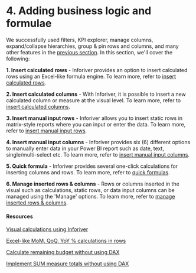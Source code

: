 # 4. Adding business logic and formulae

We successfully used filters, KPI explorer, manage columns, expand/collapse hierarchies, group & pin rows and columns, and many other features in the [previous section](../3.-basic-interactions/). In this section, we'll cover the following:

**1. Insert calculated rows** - Inforiver provides an option to insert calculated rows using an Excel-like formula engine. To learn more, refer to [insert calculated rows](insert-calculated-rows.md).

**2. Insert calculated columns** - With Inforiver, it is possible to insert a new calculated column or measure at the visual level. To learn more, refer to [insert calculated columns](insert-calculated-columns.md).

**3. Insert manual input rows** - Inforiver allows you to insert static rows in matrix-style reports where you can input or enter the data. To learn more, refer to [insert manual input rows](insert-manual-input-rows.md).

**4. Insert manual input columns** - Inforiver provides six (6) different options to manually enter data in your Power BI report such as date, text, single/multi-select etc. To learn more, refer to [insert manual input columns](insert-manual-input-columns.md).

**5. Quick formula** - Inforiver provides several one-click calculations for inserting columns and rows. To learn more, refer to [quick formulas](quick-formula.md).

**6. Manage inserted rows & columns** - Rows or columns inserted in the visual such as calculations, static rows, or data input columns can be managed using the 'Manage' options. To learn more, refer to [manage inserted rows & columns](manage-inserted-rows-and-columns.md).

#### Resources

[Visual calculations using Inforiver](https://inforiver.com/visual-calculations-powerbi/)

[Excel-like MoM, QoQ, YoY % calculations in rows ](https://inforiver.com/blog/general/excel-like-mom-qoq-yoy-calculations-power-bi/)

[Calculate remaining budget without using DAX](https://inforiver.com/blog/general/calculating-remaining-budget-powerbi/)

[Implement SUM measure totals without using DAX](https://inforiver.com/blog/general/sum-measure-totals-powerbi-no-dax/)

